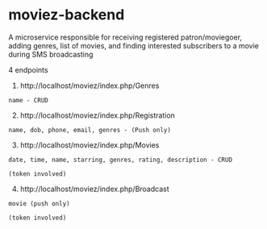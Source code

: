 # moviez-backend
A microservice responsible for receiving registered patron/moviegoer, adding genres, list of movies, and finding interested subscribers  to a movie during SMS broadcasting

4 endpoints
  1) http://localhost/moviez/index.php/Genres
  
    name - CRUD
  
  2) http://localhost/moviez/index.php/Registration
  
    name, dob, phone, email, genres - (Push only)
  
  3) http://localhost/moviez/index.php/Movies
  
    date, time, name, starring, genres, rating, description - CRUD
    
    (token involved)
    
  4) http://localhost/moviez/index.php/Broadcast
    
    movie (push only)
    
    (token involved)
